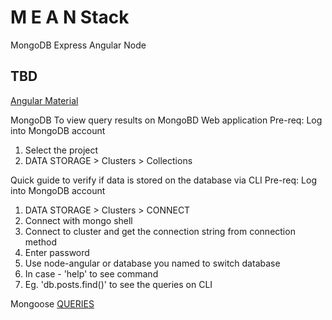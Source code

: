 # M E A N  Stack
MongoDB
Express
Angular
Node

## TBD

 [Angular Material](https://material.angular.io/components/categories)



MongoDB
To view query results on MongoBD Web application
Pre-req: Log into MongoDB account
1. Select the project
2. DATA STORAGE > Clusters > Collections


Quick guide to verify if data is stored on the database via CLI
Pre-req: Log into MongoDB account
1. DATA STORAGE > Clusters > CONNECT
2. Connect with mongo shell
3. Connect to cluster and get the connection string from connection method
4. Enter password 
5. Use node-angular or database you named to switch database
6. In case - 'help' to see command
7. Eg. 'db.posts.find()' to see the queries on CLI

Mongoose
[QUERIES](https://mongoosejs.com/docs/api/query.html)